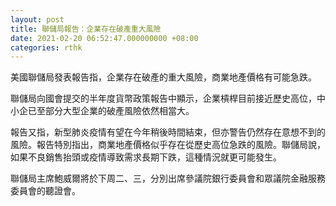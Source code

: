 ```yaml
---
layout: post
title: 聯儲局報告：企業存在破產重大風險
date: 2021-02-20 06:52:47.000000000 +08:00
categories: rthk
---
```


美國聯儲局發表報告指，企業存在破產的重大風險，商業地產價格有可能急跌。

聯儲局向國會提交的半年度貨幣政策報告中顯示，企業槓桿目前接近歷史高位，中小企已至部分大型企業的破產風險依然相當大。

報告又指，新型肺炎疫情有望在今年稍後時間結束，但亦警告仍然存在意想不到的風險。報告特別指出，商業地產價格似乎存在從歷史高位急跌的風險。聯儲局說，如果不良銷售抬頭或疫情導致需求長期下跌，這種情況就更可能發生。

聯儲局主席鮑威爾將於下周二、三，分別出席參議院銀行委員會和眾議院金融服務委員會的聽證會。
